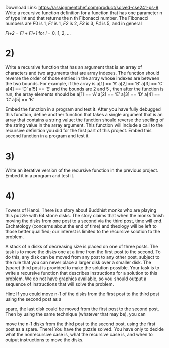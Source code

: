 Download Link: https://assignmentchef.com/product/solved-cse241-ps-9
<br>
Write a recursive function definition for a function that has one parameter n of type int and that returns the n th Fibonacci number. The Fibonacci numbers are <em>F</em>0 is 1, <em>F1 </em>is 1, <em>F2 </em>is 2, <em>F3 </em>is 3, <em>F4 </em>is 5, and in general

<em>Fi+2 </em>= <em>Fi </em>+ <em>Fi+1 </em>for <em>i </em>= 0, 1, 2, …

<h1>2)</h1>

Write a recursive function that has an argument that is an array of characters and two arguments that are array indexes. The function should reverse the order of those entries in the array whose indexes are between the two bounds. For example, if the array is a[1] == ‘A’ a[2] == ‘B’ a[3] == ‘C’ a[4] == ‘D’ a[5] == ‘E’ and the bounds are 2 and 5 , then after the function is run, the array elements should be a[1] == ‘A’ a[2] == ‘E’ a[3] == ‘D’ a[4] == ‘C’ a[5] == ‘B’

Embed the function in a program and test it. After you have fully debugged this function, define another function that takes a single argument that is an array that contains a string value; the function should reverse the spelling of the string value in the array argument. This function will include a call to the recursive definition you did for the first part of this project. Embed this second function in a program and test it.

<h1>3)</h1>

Write an iterative version of the recursive function in the previous project. Embed it in a program and test it.

<h1>4)</h1>

Towers of Hanoi. There is a story about Buddhist monks who are playing this puzzle with 64 stone disks. The story claims that when the monks finish moving the disks from one post to a second via the third post, time will end. Eschatology (concerns about the end of time) and theology will be left to those better qualified; our interest is limited to the recursive solution to the problem.

A stack of n disks of decreasing size is placed on one of three posts. The task is to move the disks one at a time from the first post to the second. To do this, any disk can be moved from any post to any other post, subject to the rule that you can never place a larger disk over a smaller disk. The (spare) third post is provided to make the solution possible. Your task is to write a recursive function that describes instructions for a solution to this problem. We do not have graphics available, so you should output a sequence of instructions that will solve the problem.

Hint: If you could move n-1 of the disks from the first post to the third post using the second post as a

spare, the last disk could be moved from the first post to the second post. Then by using the same technique (whatever that may be), you can

move the n-1 disks from the third post to the second post, using the first post as a spare. There! You have the puzzle solved. You have only to decide what the nonrecursive case is, what the recursive case is, and when to output instructions to move the disks.